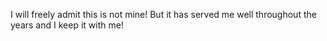 I will freely admit this is not mine! But it has served me well throughout the years and I keep it with me!

